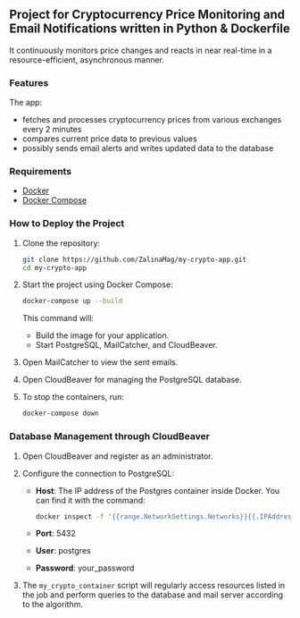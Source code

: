 ## Project for Cryptocurrency Price Monitoring and Email Notifications written in Python & Dockerfile
It continuously monitors price changes and reacts in near real-time in a resource-efficient, asynchronous manner.

### Features
The app:
- fetches and processes cryptocurrency prices from various exchanges every 2 minutes
- compares current price data to previous values
- possibly sends email alerts and writes updated data to the database
  
### Requirements

- [Docker](https://www.docker.com/)
- [Docker Compose](https://docs.docker.com/compose/)

### How to Deploy the Project

1. Clone the repository:

   ```bash
   git clone https://github.com/ZalinaMag/my-crypto-app.git
   cd my-crypto-app
   ```

2. Start the project using Docker Compose:
   
   ```bash
   docker-compose up --build
   ```

   This command will:
   - Build the image for your application.
   - Start PostgreSQL, MailCatcher, and CloudBeaver.

3. Open MailCatcher to view the sent emails.

4. Open CloudBeaver for managing the PostgreSQL database.

5. To stop the containers, run:
   
   ```bash
   docker-compose down
   ```

### Database Management through CloudBeaver

1. Open CloudBeaver and register as an administrator.
2. Configure the connection to PostgreSQL:
   - **Host**: The IP address of the Postgres container inside Docker. You can find it with the command: 

     ```bash
     docker inspect -f '{{range.NetworkSettings.Networks}}{{.IPAddress}}{{end}}' postgres
     ```

   - **Port**: 5432
   - **User**: postgres
   - **Password**: your_password

6. The `my_crypto_container` script will regularly access resources listed in the job and perform queries to the database and mail server according to the algorithm.
